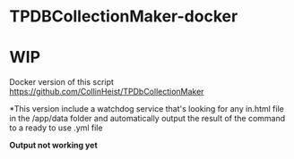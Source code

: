 # TPDBCollectionMaker-docker
# WIP

Docker version of this script https://github.com/CollinHeist/TPDbCollectionMaker

*This version include a watchdog service that's looking for any in.html file in the /app/data folder and automatically output the result of the command to a ready to use .yml file

**Output not working yet**
